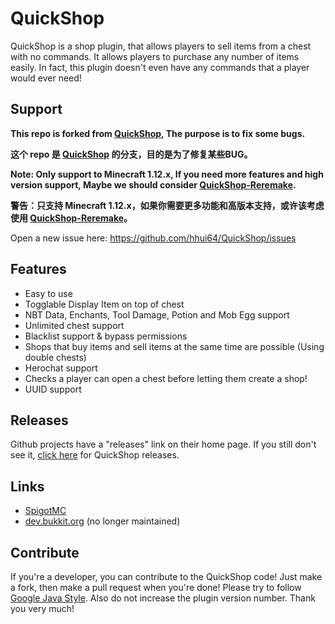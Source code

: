 # QuickShop
QuickShop is a shop plugin, that allows players to sell items from a chest with no commands.  It allows players to purchase any number of items easily.  In fact, this plugin doesn't even have any commands that a player would ever need!

## Support
**This repo is forked from [QuickShop](https://github.com/KaiKikuchi/QuickShop), The purpose is to fix some bugs.**

**这个 repo 是 [QuickShop](https://github.com/KaiKikuchi/QuickShop) 的分支，目的是为了修复某些BUG。**

**Note: Only support to Minecraft 1.12.x, If you need more features and high version support, Maybe we should consider [QuickShop-Reremake](https://github.com/Ghost-chu/QuickShop-Reremake).**

**警告：只支持 Minecraft 1.12.x，如果你需要更多功能和高版本支持，或许该考虑使用 [QuickShop-Reremake](https://github.com/Ghost-chu/QuickShop-Reremake)。**

Open a new issue here: https://github.com/hhui64/QuickShop/issues

## Features
- Easy to use
- Togglable Display Item on top of chest
- NBT Data, Enchants, Tool Damage, Potion and Mob Egg support
- Unlimited chest support
- Blacklist support & bypass permissions
- Shops that buy items and sell items at the same time are possible (Using double chests)
- Herochat support
- Checks a player can open a chest before letting them create a shop!
- UUID support

## Releases
Github projects have a "releases" link on their home page. If you still don't see it, [click here](https://github.com/KaiKikuchi/QuickShop/releases) for QuickShop releases.

## Links
- [SpigotMC](https://www.spigotmc.org/resources/quickshop.18676/)
- [dev.bukkit.org](http://dev.bukkit.org/bukkit-plugins/quickshop-notlikeme/) (no longer maintained)

## Contribute
If you're a developer, you can contribute to the QuickShop code! Just make a fork, then make a pull request when you're done! Please try to follow [Google Java Style](https://google.github.io/styleguide/javaguide.html). Also do not increase the plugin version number. Thank you very much!
